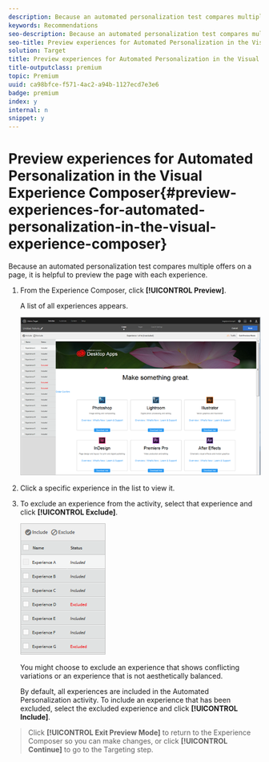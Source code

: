 ```yaml
---
description: Because an automated personalization test compares multiple offers on a page, it is helpful to preview the page with each experience.
keywords: Recommendations
seo-description: Because an automated personalization test compares multiple offers on a page, it is helpful to preview the page with each experience.
seo-title: Preview experiences for Automated Personalization in the Visual Experience Composer
solution: Target
title: Preview experiences for Automated Personalization in the Visual Experience Composer
title-outputclass: premium
topic: Premium
uuid: ca98bfce-f571-4ac2-a94b-1127ecd7e3e6
badge: premium
index: y
internal: n
snippet: y
---
```


# Preview experiences for Automated Personalization in the Visual Experience Composer{#preview-experiences-for-automated-personalization-in-the-visual-experience-composer}

Because an automated personalization test compares multiple offers on a page, it is helpful to preview the page with each experience.

1. From the Experience Composer, click **[!UICONTROL Preview]**.

   A list of all experiences appears.

   ![](assets/ap_preview.png)

1. Click a specific experience in the list to view it.

1. To exclude an experience from the activity, select that experience and click **[!UICONTROL Exclude]**.

   ![](assets/ap_exclude.png)

   You might choose to exclude an experience that shows conflicting variations or an experience that is not aesthetically balanced.

   By default, all experiences are included in the Automated Personalization activity. To include an experience that has been excluded, select the excluded experience and click **[!UICONTROL Include]**. 
>Click **[!UICONTROL Exit Preview Mode]** to return to the Experience Composer so you can make changes, or click **[!UICONTROL Continue]** to go to the Targeting step. 

